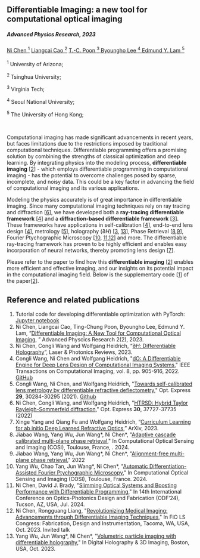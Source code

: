 <h2 class="section-title">Differentiable Imaging: a new tool for computational optical imaging </h2>
<h5 class="pubname"> Advanced Physics Research, 2023 </h5>

<nav class="text-center" style="width: 100%">
  <a href="https://ni-chen.github.io/" class="author">Ni Chen <sup>1</sup></a>
  <a href="http://www.holoddd.com/" class="author">Liangcai Cao <sup>2</sup></a>
  <a href="https://sites.google.com/vt.edu/oshandholographiclab/" class="author"> T.-C. Poon <sup>3</sup> </a>
  <a href="http://oeqelab.snu.ac.kr/PROF" class="author"> Byoungho Lee <sup>4</sup> </a>
  <a href="https://www.eee.hku.hk/~elam/" class="author"> Edmund Y. Lam <sup>5</sup></a>
</nav>


</br>


<nav>
 <sup>1</sup> University of Arizona;

 <sup>2</sup> Tsinghua University;

 <sup>3</sup> Virginia Tech;

 <sup>4</sup> Seoul National University;

 <sup>5</sup> The University of Hong Kong;
</nav>

</br>

Computational imaging has made significant advancements in recent years, but faces limitations due to the restrictions imposed by traditional computational techniques. Differentiable programming offers a promising solution by combining the strengths of classical optimization and deep learning. By integrating physics into the modeling process, **differentiable imaging** [[2](https://github.com/ni-chen/Differentiable-Imaging/blob/master/code/tutorial.ipynb)] - which employs differentiable programming in computational imaging - has the potential to overcome challenges posed by sparse, incomplete, and noisy data. This could be a key factor in advancing the field of computational imaging and its various applications.

Modeling the physics accurately is of great importance in differentiable imaging. Since many computational imaging techniques rely on ray tracing and diffraction [[6](https://opg.optica.org/oe/fulltext.cfm?uri=oe-30-21-37727&id=507396)], we have developed both a **ray-tracing differentiable framework**  [[4](https://ieeexplore.ieee.org/abstract/document/9919421)] and a **diffraction-based differentiable framework** [[3](https://repository.kaust.edu.sa/handle/10754/679652)]. These frameworks have applications in self-calibration [[4](https://ieeexplore.ieee.org/abstract/document/9919421)], end-to-end lens design [[4](https://ieeexplore.ieee.org/abstract/document/9919421)], metrology [[5](https://opg.optica.org/oe/fulltext.cfm?uri=oe-29-19-30284&id=458455)], holography ($\partial {H}$) [[3](https://doi.org/10.1002/lpor.202200828), [13](https://doi.org/10.1364/DH.2023.HTh2C.2)], Phase Retrieval [[8](https://arxiv.org/abs/2404.18946),[9](https://preprints.opticaopen.org/articles/preprint/Adaptive_cascade_calibrated_multi-plane_phase_retrieval/25697982/1/)], Fourier Ptychographic Microscopy [[10](https://preprints.opticaopen.org/articles/preprint/Automatic_Differentiation-Assisted_Fourier_Ptychographic_Microscopy/25687317/1), [11](),[12](https://doi.org/10.1364/FIO.2023.FM1C.2)] and more. The differentiable ray-tracing framework has proven to be highly efficient and enables easy incorporation of neural networks, thereby promoting lens design [[7](https://arxiv.org/abs/2302.01089)].

Please refer to the paper to find how this **differentiable imaging** [[2](https://github.com/ni-chen/Differentiable-Imaging/blob/master/code/tutorial.ipynb)] enables more efficient and effective imaging, and our insights on its potential impact in the computational imaging field. Below is the supplementary code [[1](https://github.com/ni-chen/Differentiable-Imaging/blob/master/code/tutorial.ipynb)] of the paper[[2](https://github.com/ni-chen/Differentiable-Imaging/blob/master/code/tutorial.ipynb)]. 





## Reference and related publications

1. Tutorial code for developing differentiable optimization with PyTorch: [Jupyter notebook](https://github.com/ni-chen/Differentiable-Imaging/blob/master/code/tutorial.ipynb)
2. Ni Chen, Liangcai Cao, Ting-Chung Poon, Byoungho Lee, Edmund Y. Lam, “[Differentiable Imaging: A New Tool for Computational Optical Imaging](https://onlinelibrary.wiley.com/doi/full/10.1002/apxr.202200118), ” Advanced Physcics Research 2(2), 2023.
3. Ni Chen, Congli Wang and Wolfgang Heidrich, “[$\partial {H}$: Differentiable Holography](https://doi.org/10.1002/lpor.202200828)”, Laser & Photonics Reviews, 2023.
4. Congli Wang, Ni Chen and Wolfgang Heidrich, "[dO: A Differentiable Engine for Deep Lens Design of Computational Imaging Systems](https://ieeexplore.ieee.org/abstract/document/9919421)," IEEE Transactions on Computational Imaging, vol. 8, pp. 905-916, 2022.  [GitHub](https://github.com/vccimaging/DiffOptics)
5. Congli Wang, Ni Chen, and Wolfgang Heidrich, "[Towards self-calibrated lens metrology by differentiable refractive deflectometry](https://opg.optica.org/oe/fulltext.cfm?uri=oe-29-19-30284&id=458455)," Opt. Express **29**, 30284-30295 (2021). [Github](https://github.com/vccimaging/DiffDeflectometry)
6. Ni Chen, Congli Wang, and Wolfgang Heidrich, "[HTRSD: Hybrid Taylor Rayleigh-Sommerfeld diffraction](https://opg.optica.org/oe/fulltext.cfm?uri=oe-30-21-37727&id=507396)," Opt. Express **30**, 37727-37735 (2022)
7. Xinge Yang and Qiang Fu and Wolfgang Heidrich, “[Curriculum Learning for ab initio Deep Learned Refractive Optics](https://arxiv.org/abs/2302.01089),” ArXiv, 2023.
8. Jiabao Wang, Yang Wu, Jun Wang*, Ni Chen*, "[Adaptive cascade calibrated multi-plane phase retrieval](https://arxiv.org/abs/2404.18946)," In Computational Optical Sensing and Imaging (COSI), Toulouse, France, . 2024. 
9. Jiabao Wang, Yang Wu, Jun Wang*, Ni Chen*, "[Alignment-free multi-plane phase retrieval](https://preprints.opticaopen.org/articles/preprint/Adaptive_cascade_calibrated_multi-plane_phase_retrieval/25697982/1)," 2022
10. Yang Wu, Chao Tan, Jun Wang*, Ni Chen*, "[Automatic Differentiation-Assisted Fourier Ptychographic Microscopy](https://preprints.opticaopen.org/articles/preprint/Automatic_Differentiation-Assisted_Fourier_Ptychographic_Microscopy/25687317/1)," In Computational Optical Sensing and Imaging (COSI), Toulouse, France. 2024. 
11. Ni Chen, David J. Brady, "[Slimming Optical Systems and Boosting Performance with Differentiable Programming]()," In 14th International Conference on Optics-Photonics Design and Fabrication (ODF‘24), Tucson, AZ, USA, Jul. 2024. 
12. Ni Chen, Rongguang Liang, "[Revolutionizing Medical Imaging: Advancements through Differentiable Imaging Techniques](https://doi.org/10.1364/FIO.2023.FM1C.2)," In FiO LS Congress: Fabrication, Design and Instrumentation, Tacoma, WA, USA, Oct. 2023. Invited talk
13. Yang Wu, Jun Wang*, Ni Chen*, "[Volumetric particle imaging with differentiable holography](https://doi.org/10.1364/DH.2023.HTh2C.2)," In Digital Holography & 3D Imaging, Boston, USA, Oct. 2023.












